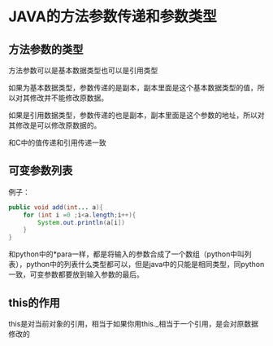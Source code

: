 # JAVA的方法参数传递和参数类型

## 方法参数的类型

方法参数可以是基本数据类型也可以是引用类型

如果为基本数据类型，参数传递的是副本，副本里面是这个基本数据类型的值，所以对其修改并不能修改原数据。

如果是引用数据类型，参数传递的也是副本，副本里面是这个参数的地址，所以对其修改是可以修改原数据的。

和C中的值传递和引用传递一致

## 可变参数列表

例子：

```java
public void add(int... a){
	for (int i =0 ;i<a.length;i++){
		System.out.println(a[i])
	}
}
```

和python中的*para一样，都是将输入的参数合成了一个数组（python中叫列表），python中的列表什么类型都可以，但是java中的只能是相同类型，同python一致，可变参数都要放到输入参数的最后。

## this的作用

this是对当前对象的引用，相当于如果你用this._相当于一个引用，是会对原数据修改的